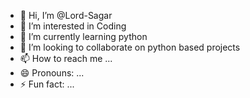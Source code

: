 - 👋 Hi, I’m @Lord-Sagar
- 👀 I’m interested in Coding
- 🌱 I’m currently learning python
- 💞️ I’m looking to collaborate on python based projects
- 📫 How to reach me ...
- 😄 Pronouns: ...
- ⚡ Fun fact: ...

<!---
Lord-Sagar/Lord-Sagar is a ✨ special ✨ repository because its `README.md` (this file) appears on your GitHub profile.
You can click the Preview link to take a look at your changes.
--->
